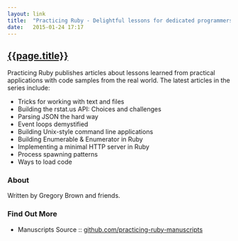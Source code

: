 ```yaml
---
layout: link
title:  "Practicing Ruby - Delightful lessons for dedicated programmers"
date:   2015-01-24 17:17
---
```


## [{{page.title}}](https://practicingruby.com)

Practicing Ruby publishes articles
about lessons learned from
practical applications 
with code samples from the real world.
The latest articles in the series include:

- Tricks for working with text and files
- Building the rstat.us API: Choices and challenges
- Parsing JSON the hard way
- Event loops demystified
- Building Unix-style command line applications
- Building Enumerable & Enumerator in Ruby
- Implementing a minimal HTTP server in Ruby
- Process spawning patterns
- Ways to load code


### About

Written by Gregory Brown and friends.

### Find Out More

- Manuscripts Source :: [github.com/practicing-ruby-manuscripts](https://github.com/elm-city-craftworks/practicing-ruby-manuscripts)

